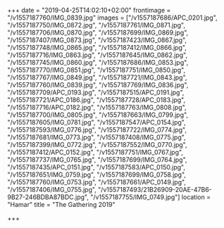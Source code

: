 +++
date = "2019-04-25T14:02:10+02:00"
frontimage = "/v1557187760/IMG_0839.jpg"
images = ["/v1557187686/APC_0201.jpg", "/v1557187750/IMG_0872.jpg", "/v1557187761/IMG_0871.jpg", "/v1557187706/IMG_0870.jpg", "/v1557187699/IMG_0869.jpg", "/v1557187407/IMG_0873.jpg", "/v1557187423/IMG_0867.jpg", "/v1557187748/IMG_0865.jpg", "/v1557187412/IMG_0866.jpg", "/v1557187716/IMG_0863.jpg", "/v1557187645/IMG_0862.jpg", "/v1557187745/IMG_0860.jpg", "/v1557187686/IMG_0853.jpg", "/v1557187770/IMG_0851.jpg", "/v1557187751/IMG_0850.jpg", "/v1557187767/IMG_0849.jpg", "/v1557187721/IMG_0843.jpg", "/v1557187760/IMG_0839.jpg", "/v1557187769/IMG_0836.jpg", "/v1557187709/APC_0193.jpg", "/v1557187515/APC_0191.jpg", "/v1557187721/APC_0186.jpg", "/v1557187728/APC_0183.jpg", "/v1557187716/APC_0182.jpg", "/v1557187763/IMG_0808.jpg", "/v1557187700/IMG_0805.jpg", "/v1557187663/IMG_0799.jpg", "/v1557187605/IMG_0781.jpg", "/v1557187547/APC_0154.jpg", "/v1557187593/IMG_0776.jpg", "/v1557187722/IMG_0774.jpg", "/v1557187681/IMG_0773.jpg", "/v1557187408/IMG_0775.jpg", "/v1557187399/IMG_0772.jpg", "/v1557187552/IMG_0770.jpg", "/v1557187412/APC_0152.jpg", "/v1557187751/IMG_0767.jpg", "/v1557187737/IMG_0765.jpg", "/v1557187699/IMG_0764.jpg", "/v1557187435/APC_0151.jpg", "/v1557187583/APC_0150.jpg", "/v1557187651/IMG_0759.jpg", "/v1557187699/IMG_0758.jpg", "/v1557187760/IMG_0753.jpg", "/v1557187661/APC_0149.jpg", "/v1557187406/IMG_0755.jpg", "/v1557187493/21B26909-20AE-47B6-9B27-246BDBA87BDC.jpg", "/v1557187755/IMG_0749.jpg"]
location = "Hamar"
title = "The Gathering 2019"

+++
